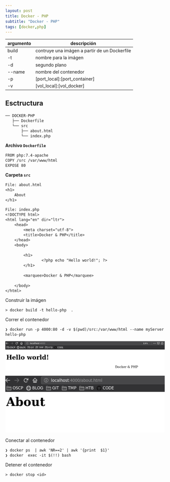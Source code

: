 ```yaml
---
layout: post
title: Docker - PHP
subtitle: "Docker - PHP"
tags: [docker,php]
---
```


| argumento | descripción                                   |
|-----------|-----------------------------------------------|
| build     | contruye una imágen a partir de un Dockerfile |
| -t        | nombre para la imágen                         |
| -d        | segundo plano                                 |
| --name    | nombre del contenedor                         |
| -p        | [port_local]:[port_container]                 |
| -v        | [vol_local]:[vol_docker]

## Esctructura

```
── DOCKER-PHP
   ├── Dockerfile
   └── src
       ├── about.html
       └── index.php
```

**Archivo `Dockerfile`**

```
FROM php:7.4-apache
COPY /src /var/www/html
EXPOSE 80
```

**Carpeta `src`**

```
File: about.html
<h1>
    About
</h1>
```

```
File: index.php
<!DOCTYPE html>
<html lang="en" dir="ltr">
    <head>
        <meta charset="utf-8">
        <title>Docker & PHP</title>
    </head>
    <body>

        <h1>
                <?php echo "Hello world!"; ?>
        </h1>

        <marquee>Docker & PHP</marquee>

    </body>
</html>
```


Construir la imágen

```
> docker build -t hello-php  .
```

Correr el contenedor

```
❯ docker run -p 4000:80 -d -v $(pwd)/src:/var/www/html --name myServer hello-php
```

![index](../assets/imgs/dphp/index.png)

![about](../assets/imgs/dphp/about.png)

Conectar al contenedor

```
❯ docker ps  | awk 'NR==2' | awk '{print  $1}'
❯ docker  exec -it $(!!) bash
```

Detener el contenedor

```
> docker stop <id>
```



